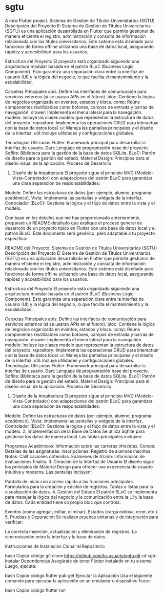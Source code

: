 # sgtu

A new Flutter project.
Sistema de Gestión de Títulos Universitarios (SGTU)
Descripción del Proyecto
El Sistema de Gestión de Títulos Universitarios (SGTU) es una aplicación desarrollada en Flutter que permite gestionar de manera eficiente el registro, administración y consulta de información relacionada con los títulos universitarios. Este sistema está diseñado para funcionar de forma offline utilizando una base de datos local, asegurando rapidez y accesibilidad para los usuarios.

Estructura del Proyecto
El proyecto está organizado siguiendo una arquitectura modular basada en el patrón BLoC (Business Logic Component). Esto garantiza una separación clara entre la interfaz de usuario (UI) y la lógica del negocio, lo que facilita el mantenimiento y la escalabilidad.


Carpetas Principales
apis: Define las interfaces de comunicación para servicios externos (si se usaran APIs en el futuro).
bloc: Contiene la lógica de negocios organizada en eventos, estados y blocs.
comp: Reúne componentes reutilizables como botones, campos de entrada y barras de navegación.
drawer: Implementa el menú lateral para la navegación.
modelo: Incluye las clases modelo que representan la estructura de datos del proyecto.
repository: Implementa las operaciones CRUD para interactuar con la base de datos local.
ui: Maneja las pantallas principales y el diseño de la interfaz.
util: Incluye utilidades y configuraciones globales.




Tecnologías Utilizadas
Flutter: Framework principal para desarrollar la interfaz de usuario.
Dart: Lenguaje de programación base del proyecto.
Sqflite: Biblioteca para la gestión de la base de datos SQLite.
BLoC: Patrón de diseño para la gestión del estado.
Material Design: Principios para el diseño visual de la aplicación.
Proceso de Desarrollo
1. Diseño de la Arquitectura
   El proyecto sigue el principio MVC (Modelo-Vista-Controlador) con adaptaciones del patrón BLoC para garantizar una clara separación de responsabilidades:

Modelo: Define las estructuras de datos (por ejemplo, alumno, programa académico).
Vista: Implementa las pantallas y widgets de la interfaz.
Controlador (BLoC): Gestiona la lógica y el flujo de datos entre la vista y el modelo.


Con base en los detalles que me has proporcionado anteriormente, prepararé un README detallado que explique el proceso general de desarrollo de un proyecto típico en Flutter con una base de datos local y el patrón BLoC. Este documento será genérico, pero adaptable a tu proyecto específico:

README del Proyecto: Sistema de Gestión de Títulos Universitarios (SGTU)
Descripción del Proyecto
El Sistema de Gestión de Títulos Universitarios (SGTU) es una aplicación desarrollada en Flutter que permite gestionar de manera eficiente el registro, administración y consulta de información relacionada con los títulos universitarios. Este sistema está diseñado para funcionar de forma offline utilizando una base de datos local, asegurando rapidez y accesibilidad para los usuarios.

Estructura del Proyecto
El proyecto está organizado siguiendo una arquitectura modular basada en el patrón BLoC (Business Logic Component). Esto garantiza una separación clara entre la interfaz de usuario (UI) y la lógica del negocio, lo que facilita el mantenimiento y la escalabilidad.

Carpetas Principales
apis: Define las interfaces de comunicación para servicios externos (si se usaran APIs en el futuro).
bloc: Contiene la lógica de negocios organizada en eventos, estados y blocs.
comp: Reúne componentes reutilizables como botones, campos de entrada y barras de navegación.
drawer: Implementa el menú lateral para la navegación.
modelo: Incluye las clases modelo que representan la estructura de datos del proyecto.
repository: Implementa las operaciones CRUD para interactuar con la base de datos local.
ui: Maneja las pantallas principales y el diseño de la interfaz.
util: Incluye utilidades y configuraciones globales.
Tecnologías Utilizadas
Flutter: Framework principal para desarrollar la interfaz de usuario.
Dart: Lenguaje de programación base del proyecto.
Sqflite: Biblioteca para la gestión de la base de datos SQLite.
BLoC: Patrón de diseño para la gestión del estado.
Material Design: Principios para el diseño visual de la aplicación.
Proceso de Desarrollo
1. Diseño de la Arquitectura
   El proyecto sigue el principio MVC (Modelo-Vista-Controlador) con adaptaciones del patrón BLoC para garantizar una clara separación de responsabilidades:

Modelo: Define las estructuras de datos (por ejemplo, alumno, programa académico).
Vista: Implementa las pantallas y widgets de la interfaz.
Controlador (BLoC): Gestiona la lógica y el flujo de datos entre la vista y el modelo.
2. Implementación de la Base de Datos
   Se utiliza Sqflite para gestionar los datos de manera local. Las tablas principales incluyen:

Programas Académicos: Información sobre las carreras ofrecidas.
Cursos: Detalles de las asignaturas.
Inscripciones: Registro de alumnos inscritos.
Notas: Calificaciones obtenidas.
Exámenes de Grado: Información de evaluaciones finales.
3. Creación de la Interfaz de Usuario
   El diseño sigue los principios de Material Design para ofrecer una experiencia de usuario intuitiva y moderna. Las pantallas incluyen:

Pantalla de inicio con acceso rápido a las funciones principales.
Formularios para la creación y edición de registros.
Tablas o listas para la visualización de datos.
4. Gestión del Estado
   El patrón BLoC se implementa para manejar la lógica del negocio y la comunicación entre la UI y la base de datos. Cada entidad tiene su propio bloc que controla:

Eventos (como agregar, editar, eliminar).
Estados (carga exitosa, error, etc.).
5. Pruebas y Depuración
   Se realizan pruebas unitarias y de integración para verificar:

La correcta inserción, actualización y eliminación de registros.
La sincronización entre la interfaz y la base de datos.

Instrucciones de Instalación
Clonar el Repositorio

bash
Copiar código
git clone https://github.com/tu-usuario/sgtu.git
cd sgtu
Instalar Dependencias
Asegúrate de tener Flutter instalado en tu sistema. Luego, ejecuta:

bash
Copiar código
flutter pub get
Ejecutar la Aplicación
Usa el siguiente comando para ejecutar la aplicación en un emulador o dispositivo físico:

bash
Copiar código
flutter run